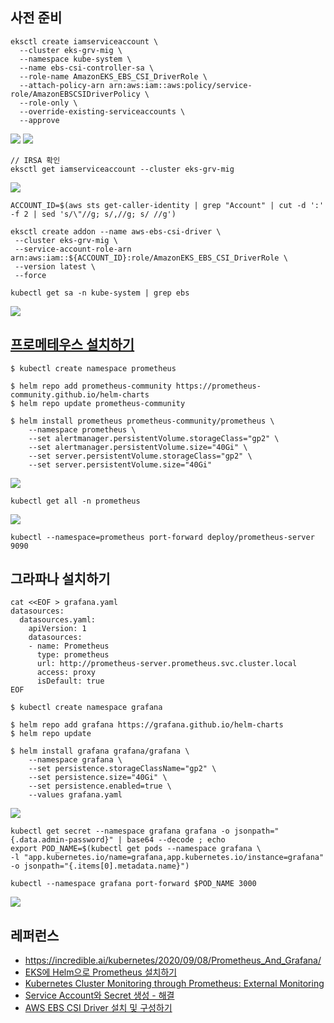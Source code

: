 ## 사전 준비 ##

```
eksctl create iamserviceaccount \
  --cluster eks-grv-mig \
  --namespace kube-system \
  --name ebs-csi-controller-sa \
  --role-name AmazonEKS_EBS_CSI_DriverRole \
  --attach-policy-arn arn:aws:iam::aws:policy/service-role/AmazonEBSCSIDriverPolicy \
  --role-only \
  --override-existing-serviceaccounts \
  --approve 
```
![](https://github.com/gnosia93/eks-grv-mig/blob/main/tutorial/images/addon-csi-1.png)
![](https://github.com/gnosia93/eks-grv-mig/blob/main/tutorial/images/addon-csi-2.png)

```
// IRSA 확인
eksctl get iamserviceaccount --cluster eks-grv-mig
```
![](https://github.com/gnosia93/eks-grv-mig/blob/main/tutorial/images/addon-csi-3.png)

```
ACCOUNT_ID=$(aws sts get-caller-identity | grep "Account" | cut -d ':' -f 2 | sed 's/\"//g; s/,//g; s/ //g')

eksctl create addon --name aws-ebs-csi-driver \
 --cluster eks-grv-mig \
 --service-account-role-arn arn:aws:iam::${ACCOUNT_ID}:role/AmazonEKS_EBS_CSI_DriverRole \
 --version latest \
 --force
```

```
kubectl get sa -n kube-system | grep ebs
```
![](https://github.com/gnosia93/eks-grv-mig/blob/main/tutorial/images/addon-csi-4.png)



## [프로메테우스 설치하기](https://docs.aws.amazon.com/ko_kr/eks/latest/userguide/deploy-prometheus.html) ##

```
$ kubectl create namespace prometheus

$ helm repo add prometheus-community https://prometheus-community.github.io/helm-charts
$ helm repo update prometheus-community

$ helm install prometheus prometheus-community/prometheus \
    --namespace prometheus \
    --set alertmanager.persistentVolume.storageClass="gp2" \
    --set alertmanager.persistentVolume.size="40Gi" \
    --set server.persistentVolume.storageClass="gp2" \
    --set server.persistentVolume.size="40Gi"
```
![](https://github.com/gnosia93/eks-grv-mig/blob/main/tutorial/images/prometheus-1.png)

```
kubectl get all -n prometheus
```
![](https://github.com/gnosia93/eks-grv-mig/blob/main/tutorial/images/prometheus-2.png)


```
kubectl --namespace=prometheus port-forward deploy/prometheus-server 9090
```


## 그라파나 설치하기 ##

```
cat <<EOF > grafana.yaml
datasources:
  datasources.yaml:
    apiVersion: 1
    datasources:
    - name: Prometheus
      type: prometheus
      url: http://prometheus-server.prometheus.svc.cluster.local
      access: proxy
      isDefault: true
EOF
```
```
$ kubectl create namespace grafana

$ helm repo add grafana https://grafana.github.io/helm-charts
$ helm repo update

$ helm install grafana grafana/grafana \
    --namespace grafana \
    --set persistence.storageClassName="gp2" \
    --set persistence.size="40Gi" \
    --set persistence.enabled=true \
    --values grafana.yaml 
```
![](https://github.com/gnosia93/eks-grv-mig/blob/main/tutorial/images/grafana-1.png)

```
kubectl get secret --namespace grafana grafana -o jsonpath="{.data.admin-password}" | base64 --decode ; echo
export POD_NAME=$(kubectl get pods --namespace grafana \
-l "app.kubernetes.io/name=grafana,app.kubernetes.io/instance=grafana" -o jsonpath="{.items[0].metadata.name}")

kubectl --namespace grafana port-forward $POD_NAME 3000
```
![](https://github.com/gnosia93/eks-grv-mig/blob/main/tutorial/images/grafana-2.png)


## 레퍼런스 ##

* https://incredible.ai/kubernetes/2020/09/08/Prometheus_And_Grafana/
* [EKS에 Helm으로 Prometheus 설치하기](https://velog.io/@brillog/EKS%EC%97%90-Helm%EC%9C%BC%EB%A1%9C-Prometheus-Grafana-%EC%84%A4%EC%B9%98%ED%95%98%EA%B8%B0)
* [Kubernetes Cluster Monitoring through Prometheus: External Monitoring](https://vivek-raj.medium.com/kubernetes-cluster-monitoring-through-prometheus-external-monitoring-54ff01a8b727)
* [Service Account와 Secret 생성 - 해결](https://tech-recipe.tistory.com/8)
* [AWS EBS CSI Driver 설치 및 구성하기](https://velog.io/@rockwellvinca/EKS-AWS-EBS-CSI-Driver-%EC%84%A4%EC%B9%98-%EB%B0%8F-%EA%B5%AC%EC%84%B1)
